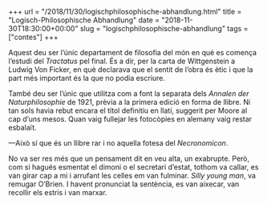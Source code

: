 +++
url = "/2018/11/30/logischphilosophische-abhandlung.html"
title = "Logisch-Philosophische Abhandlung"
date = "2018-11-30T18:30:00+00:00"
slug = "logischphilosophische-abhandlung"
tags = ["contes"]
+++

<p>Aquest deu ser l’únic departament de filosofia del món en què es comença l’estudi del <em>Tractatus</em> pel final. És a dir, per la carta de Wittgenstein a Ludwig Von Ficker, en què declarava que el sentit de l’obra és ètic i que la part més important és la que no podia escriure.</p>

<p>També deu ser l’únic que utilitza com a font la separata dels <em>Annalen der Naturphilosophie</em> de 1921, prèvia a la primera edició en forma de llibre. Ni tan sols havia rebut encara el títol definitiu en llatí, suggerit per Moore al cap d’uns mesos. Quan vaig fullejar les fotocòpies en alemany vaig restar esbalaït.</p>

<p>—Això sí que és un llibre rar i no aquella fotesa del <em>Necronomicon</em>.</p>

<p>No va ser res més que un pensament dit en veu alta, un exabrupte. Però, com si hagués esmentat el dimoni o el secretari d’estat, tothom va callar, es van girar cap a mi i arrufant les celles em van fulminar. <em>Silly young man</em>, va remugar O’Brien. I havent pronunciat la sentència, es van aixecar, van recollir els estris i van marxar.</p>
